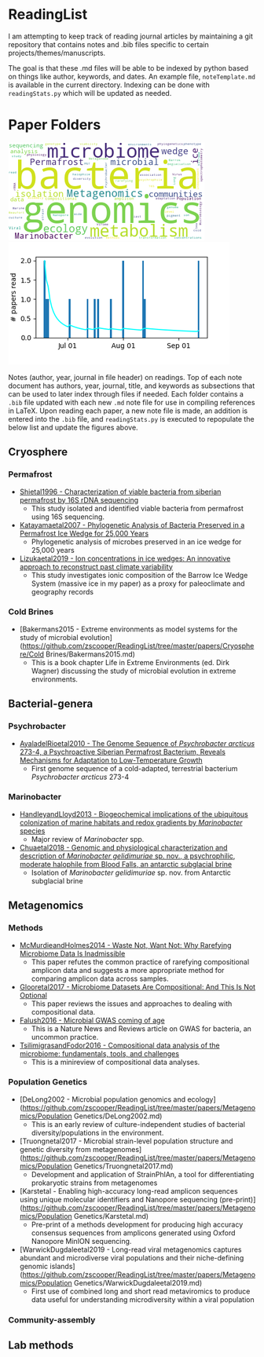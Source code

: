# ReadingList

I am attempting to keep track of reading journal articles by maintaining a git repository that contains notes and .bib files specific to certain projects/themes/manuscripts.

The goal is that these .md files will be able to be indexed by python based on things like author, keywords, and dates.  An example file, `noteTemplate.md` is available in the current directory.  Indexing can be done with `readingStats.py` which will be updated as needed.

# Paper Folders
![readingTimeline](https://github.com/zscooper/ReadingList/blob/master/readingCloud.png)![readingTimeline](https://github.com/zscooper/ReadingList/blob/master/readingTimeline.png)

Notes (author, year, journal in file header) on readings.  Top of each note document has authors, year, journal, title, and keywords as subsections that can be used to later index through files if needed. Each folder contains a `.bib` file updated with each new `.md` note file for use in compiling references in LaTeX.  Upon reading each paper, a new note file is made, an addition is entered into the `.bib` file, and `readingStats.py` is executed to repopulate the below list and update the figures above.


## Cryosphere 
 

### Permafrost 
 
* [Shietal1996 - Characterization of viable bacteria from siberian permafrost by 16S rDNA sequencing](https://github.com/zscooper/ReadingList/tree/master/papers/Cryosphere/Permafrost/Shietal1996.md) 
     * This study isolated and identified viable bacteria from permafrost using 16S sequencing. 
* [Katayamaetal2007 - Phylogenetic Analysis of Bacteria Preserved in a Permafrost Ice Wedge for 25,000 Years](https://github.com/zscooper/ReadingList/tree/master/papers/Cryosphere/Permafrost/Katayamaetal2007.md) 
     * Phylogenetic analysis of microbes preserved in an ice wedge for 25,000 years 
* [Lizukaetal2019 - Ion concentrations in ice wedges: An innovative approach to reconstruct past climate variability](https://github.com/zscooper/ReadingList/tree/master/papers/Cryosphere/Permafrost/Lizukaetal2019.md) 
     * This study investigates ionic composition of the Barrow Ice Wedge System (massive ice in my paper) as a proxy for paleoclimate and geography records 

### Cold Brines 
 
* [Bakermans2015 - Extreme environments as model systems for the study of microbial evolution](https://github.com/zscooper/ReadingList/tree/master/papers/Cryosphere/Cold Brines/Bakermans2015.md) 
     * This is a book chapter Life in Extreme Environments (ed. Dirk Wagner) discussing the study of microbial evolution in extreme environments. 

## Bacterial-genera 
 

### Psychrobacter 
 
* [AyaladelRioetal2010 - The Genome Sequence of *Psychrobacter arcticus* 273-4, a Psychroactive Siberian Permafrost Bacterium, Reveals Mechanisms for Adaptation to Low-Temperature Growth](https://github.com/zscooper/ReadingList/tree/master/papers/Bacterial-genera/Psychrobacter/AyaladelRioetal2010.md) 
     * First genome sequence of a cold-adapted, terrestrial bacterium *Psychrobacter arcticus* 273-4 

### Marinobacter 
 
* [HandleyandLloyd2013 - Biogeochemical implications of the ubiquitous colonization of marine habitats and redox gradients by *Marinobacter* species](https://github.com/zscooper/ReadingList/tree/master/papers/Bacterial-genera/Marinobacter/HandleyandLloyd2013.md) 
     * Major review of *Marinobacter* spp. 
* [Chuaetal2018 - Genomic and physiological characterization and description of *Marinobacter gelidimuriae* sp. nov., a psychrophilic, moderate halophile from Blood Falls, an antarctic subglacial brine](https://github.com/zscooper/ReadingList/tree/master/papers/Bacterial-genera/Marinobacter/Chuaetal2018.md) 
     * Isolation of *Marinobacter gelidimuriae* sp. nov. from Antarctic subglacial brine 

## Metagenomics 
 

### Methods 
 
* [McMurdieandHolmes2014 - Waste Not, Want Not: Why Rarefying Microbiome Data Is Inadmissible](https://github.com/zscooper/ReadingList/tree/master/papers/Metagenomics/Methods/McMurdieandHolmes2014.md) 
     * This paper refutes the common practice of rarefying compositional amplicon data and suggests a more appropriate method for comparing amplicon data across samples. 
* [Glooretal2017 - Microbiome Datasets Are Compositional: And This Is Not Optional](https://github.com/zscooper/ReadingList/tree/master/papers/Metagenomics/Methods/Glooretal2017.md) 
     * This paper reviews the issues and approaches to dealing with compositional data. 
* [Falush2016 - Microbial GWAS coming of age](https://github.com/zscooper/ReadingList/tree/master/papers/Metagenomics/Methods/Falush2016.md) 
     * This is a Nature News and Reviews article on GWAS for bacteria, an uncommon practice. 
* [TsilimigrasandFodor2016 - Compositional data analysis of the microbiome: fundamentals, tools, and challenges](https://github.com/zscooper/ReadingList/tree/master/papers/Metagenomics/Methods/TsilimigrasandFodor2016.md) 
     * This is a minireview of compositional data analyses. 

### Population Genetics 
 
* [DeLong2002 - Microbial population genomics and ecology](https://github.com/zscooper/ReadingList/tree/master/papers/Metagenomics/Population Genetics/DeLong2002.md) 
     * This is an early review of culture-independent studies of bacterial diversity/populations in the environment. 
* [Truongnetal2017 - Microbial strain-level population structure and genetic diversity from metagenomes](https://github.com/zscooper/ReadingList/tree/master/papers/Metagenomics/Population Genetics/Truongnetal2017.md) 
     * Development and application of StrainPhlAn, a tool for differentiating prokaryotic strains from metagenomes 
* [Karstetal - Enabling high-accuracy long-read amplicon sequences using unique molecular identifiers and Nanopore sequencing (pre-print)](https://github.com/zscooper/ReadingList/tree/master/papers/Metagenomics/Population Genetics/Karstetal.md) 
     * Pre-print of a methods development for producing high accuracy consensus sequences from amplicons generated using Oxford Nanopore MinION sequencing. 
* [WarwickDugdaleetal2019 - Long-read viral metagenomics captures abundant and microdiverse viral populations and their niche-defining genomic islands](https://github.com/zscooper/ReadingList/tree/master/papers/Metagenomics/Population Genetics/WarwickDugdaleetal2019.md) 
     * First use of combined long and short read metaviromics to produce data useful for understanding microdiversity within a viral population 

### Community-assembly 
 

## Lab methods 
 
